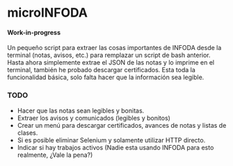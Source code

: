 # microINFODA

#### Work-in-progress

Un pequeño script para extraer las cosas importantes de INFODA desde la terminal (notas, avisos, etc.) para remplazar un script de bash anterior. Hasta ahora simplemente extrae el JSON de las notas y lo imprime en el terminal, también he probado descargar certificados. Esta toda la funcionalidad básica, solo falta hacer que la información sea legible. 

### TODO

+ Hacer que las notas sean legibles y bonitas. 
+ Extraer los avisos y comunicados (legibles y bonitos)
+ Crear un menú para descargar certificados, avances de notas y listas de clases.
+ Si es posible eliminar Selenium y solamente utilizar HTTP directo.
+ Indicar si hay trabajos activos (Nadie esta usando INFODA para esto realmente, ¿Vale la pena?)
